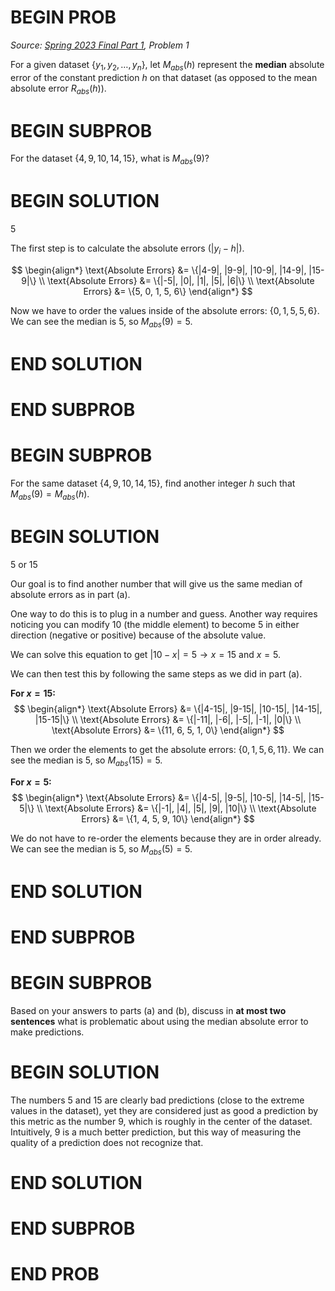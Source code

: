 # BEGIN PROB

<i>Source: [Spring 2023 Final Part 1](../sp23-final-pt1/index.html), Problem 1</i>

For a given dataset $\{y_1, y_2, \dots, y_n\}$, let $M_{abs}(h)$ represent the **median** absolute error of the constant prediction $h$ on that dataset (as opposed to the mean absolute error $R_{abs}(h)$).

# BEGIN SUBPROB

For the dataset $\{4, 9, 10, 14, 15\}$, what is $M_{abs}(9)$?

# BEGIN SOLUTION

$5$

The first step is to calculate the absolute errors ($|y_i - h|$).

$$
\begin{align*}
\text{Absolute Errors} &= \{|4-9|, |9-9|, |10-9|, |14-9|, |15-9|\} \\
\text{Absolute Errors} &= \{|-5|, |0|, |1|, |5|, |6|\} \\
\text{Absolute Errors} &= \{5, 0, 1, 5, 6\}
\end{align*}
$$

Now we have to order the values inside of the absolute errors: $\{0, 1, 5, 5, 6\}$. We can see the median is $5$, so $M_{abs}(9) =5$.

# END SOLUTION

# END SUBPROB

# BEGIN SUBPROB

For the same dataset $\{4, 9, 10, 14, 15\}$, find another integer $h$ such that $M_{abs}(9) = M_{abs}(h)$.

# BEGIN SOLUTION

$5$ or $15$

Our goal is to find another number that will give us the same median of absolute errors as in part (a).

One way to do this is to plug in a number and guess. Another way requires noticing you can modify $10$ (the middle element) to become $5$ in either direction (negative or positive) because of the absolute value.

We can solve this equation to get $|10-x| = 5 \rightarrow x = 15 \text{ and } x = 5$.

We can then test this by following the same steps as we did in part (a).

**For $x = 15$:**
$$
\begin{align*}
\text{Absolute Errors} &= \{|4-15|, |9-15|, |10-15|, |14-15|, |15-15|\} \\
\text{Absolute Errors} &= \{|-11|, |-6|, |-5|, |-1|, |0|\} \\
\text{Absolute Errors} &= \{11, 6, 5, 1, 0\}
\end{align*}
$$

Then we order the elements to get the absolute errors: $\{0, 1, 5, 6, 11\}$. We can see the median is $5$, so $M_{abs}(15) =5$.

**For $x = 5$:**
$$
\begin{align*}
\text{Absolute Errors} &= \{|4-5|, |9-5|, |10-5|, |14-5|, |15-5|\} \\
\text{Absolute Errors} &= \{|-1|, |4|, |5|, |9|, |10|\} \\
\text{Absolute Errors} &= \{1, 4, 5, 9, 10\}
\end{align*}
$$

We do not have to re-order the elements because they are in order already. We can see the median is $5$, so $M_{abs}(5) =5$.

# END SOLUTION

# END SUBPROB

# BEGIN SUBPROB

Based on your answers to parts (a) and (b), discuss in **at most two sentences** what is problematic about using the median absolute error to make predictions.

# BEGIN SOLUTION

The numbers $5$ and $15$ are clearly bad predictions (close to the extreme values in the dataset), yet they are considered just as good a prediction by this metric as the number $9$, which is roughly in the center of the dataset. Intuitively, $9$ is a much better prediction, but this way of measuring the quality of a prediction does not recognize that.

# END SOLUTION

# END SUBPROB

# END PROB
